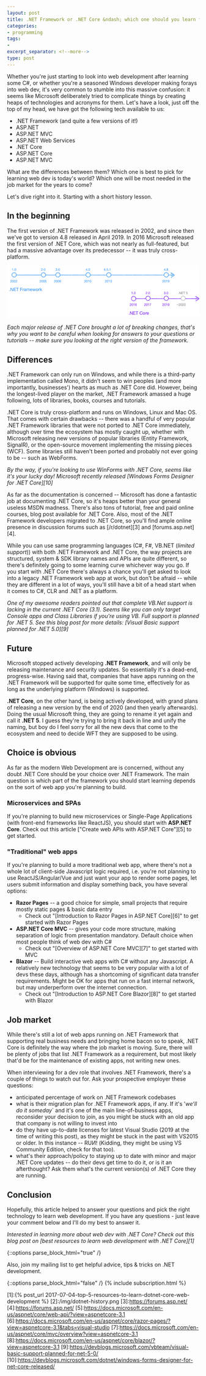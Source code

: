 ```yaml
---
layout: post
title: .NET Framework or .NET Core &ndash; which one should you learn for web development?
categories:
- programming
tags:
-
excerpt_separator: <!--more-->
type: post
---
```

Whether you're just starting to look into web development after learning some C#, or whether you're a
seasoned Windows developer making forays into web dev, it's very common to stumble into this massive
confusion: it seems like Microsoft deliberately tried to complicate things by creating heaps of
technologies and acronyms for them. Let's have a look, just off the top of my head, we have got the
following tech available to us:

<!--more-->

- .NET Framework (and quite a few versions of it!)
- ASP.NET
- ASP.NET MVC
- ASP.NET Web Services
- .NET Core
- ASP.NET Core
- ASP.NET MVC

What are the differences between them? Which one is best to pick for learning web dev is today's
world? Which one will be most needed in the job market for the years to come?

Let's dive right into it. Starting with a short history lesson.

## In the beginning
The first version of .NET Framework was released in 2002, and since then we've got to version 4.8
released in April 2019. In 2016 Microsoft released the first version of .NET Core, which was not
nearly as full-featured, but had a massive advantage over its predecessor -- it was truly
cross-platform.

<img src="/img/dotnet-history.png" class="img-fluid" alt="Timeline of .NET">

_Each major release of .NET Core brought a lot of breaking changes, that's why you want to be
careful when looking for answers to your questions or tutorials -- make sure you looking at the
right version of the framework._

## Differences
.NET Framework can only run on Windows, and while there is a third-party implementation called Mono,
it didn't seem to win peoples (and more importantly, businesses') hearts as much as .NET Core did.
However, being the longest-lived player on the market, .NET Framework amassed a huge following, lots
of libraries, books, courses and tutorials.

.NET Core is truly cross-platform and runs on Windows, Linux and Mac OS. That comes with certain
drawbacks -- there was a handful of very popular .NET Framework libraries that were not ported to
.NET Core immediately, although over time the ecosystem has mostly caught up, whether with
Microsoft releasing new versions of popular libraries (Entity Framework, SignalR), or the
open-source movement implementing the missing pieces (WCF). Some libraries still haven't been
ported and probably not ever going to be -- such as WebForms.

_By the way, if you're looking to use WinForms with .NET Core, seems like it's your lucky day!
Microsoft recently released [Windows Forms Designer for .NET Core][10]_

As far as the documentation is concerned -- Microsoft has done a fantastic job at documenting .NET
Core, so it's heaps better than your general useless MSDN madness. There's also tons of tutorial,
free and paid online courses, blog post available for .NET Core.  Also, most of the .NET Framework
developers migrated to .NET Core, so you'll find ample online presence in discussion forums such as
[/r/dotnet][3] and [forums.asp.net][4].

While you can use same programming languages (C#, F#, VB.NET (_limited support_)) with both .NET
Framework and .NET Core, the way projects are structured, system & SDK library names and APIs are
quite different, so there's definitely going to some learning curve whichever way you go. If you
start with .NET Core there's always a chance you'll get asked to look into a legacy .NET Framework
web app at work, but don't be afraid -- while they are different in a lot of ways, you'll still have
a bit of a head start when it comes to C#, CLR and .NET as a platform.

_One of my awesome readers pointed out that complete VB.Net support is lacking in the current .NET
Core (3.1). Seems like you can only target Console apps and Class Libraries if you're using VB. Full
support is planned for .NET 5. See this blog post for more details: [Visual Basic support planned
for .NET 5.0][9]_

## Future
Microsoft stopped actively developing __.NET Framework__, and will only be releasing maintenance and
security updates. So essentially it's a dead-end, progress-wise. Having said that, companies
that have apps running on the .NET Framework will be supported for quite some time, effectively for
as long as the underlying platform (Windows) is supported.

__.NET Core__, on the other hand, is being actively developed, with grand plans of releasing a new
version by the end of 2020 (and then yearly afterwards). Doing the usual Microsoft thing, they are
going to rename it yet again and call it __.NET 5__. I guess they're trying to bring it back in line
and unify the naming, but boy do I feel sorry for all the new devs that come to the ecosystem and
need to decide WFT they are supposed to be using.

## Choice is obvious
As far as the modern Web Development are is concerned, without any doubt .NET Core should be your
choice over .NET Framework. The main question is which part of the framework you should start
learning depends on the sort of web app you're planning to build.

### Microservices and SPAs
If you're planning to build new microservices or Single-Page Applications (with front-end frameworks
like ReactJS), you should start with __ASP.NET Core__. Check out this article ["Create web APIs with
ASP.NET Core"][5] to get started.

### "Traditional" web apps
If you're planning to build a more traditional web app, where there's not a whole lot of client-side
Javascript logic required, i.e. you're not planning to use ReactJS/Angular/Vue and just want your
app to render some pages, let users submit information and display something back, you have several
options:

- __Razor Pages__ -- a good choice for simple, small projects that require mostly static pages &
  basic data entry
  - Check out "[Introduction to Razor Pages in ASP.NET Core][6]" to get started with Razor Pages
- __ASP.NET Core MVC__ -- gives your code more structure, making separation of logic from
  presentation mandatory. Default choice when most people think of web dev with C#
  - Check out "[Overview of ASP.NET Core MVC][7]" to get started with MVC
- __Blazor__ -- Build interactive web apps with C# without any Javascript. A relatively new technology
  that seems to be very popular with a lot of devs these days, although has a shortcoming of
  significant data transfer requirements. Might be OK for apps that run on a fast internal network,
  but may underperform over the internet connection.
  - Check out "[Introduction to ASP.NET Core Blazor][8]" to get started with Blazor

## Job market
While there's still a lot of web apps running on .NET Framework that supporting real business needs
and bringing home bacon so to speak, .NET Core is definitely the way where the job market is
moving. Sure, there will be plenty of jobs that list .NET Framework as a requirement, but most
likely that'd be for the maintenance of existing apps, not writing new ones.

When interviewing for a dev role that involves .NET Framework, there's a couple of things to watch
out for. Ask your prospective employer these questions:

- anticipated percentage of work on .NET Framework codebases
- what is their migration plan for .NET Framework apps, if any. If it's '_we'll do it someday_` and
  it's one of the main line-of-business apps, reconsider your decision to join, as you might be
  stuck with an old app that company is not willing to invest into
- do they have up-to-date licenses for latest Visual Studio (2019 at the time of writing this post),
  as they might be stuck in the past with VS2015 or older. In this instance -- RUИ! (Kidding, they
  might be using VS Community Edition, check for that too).
- what's their approach/policy to staying up to date with minor and major .NET Core updates -- do
  their devs get time to do it, or is it an afterthought? Ask them what's the current version(s) of
  .NET Core they are running.


## Conclusion
Hopefully, this article helped to answer your questions and pick the right technology to learn web
development. If you have any questions - just leave your comment below and I'll do my best to answer
it.

_Interested in learning more about web dev with .NET Core? Check out this blog post on [best
resources to learn web development with .NET Core][1]_

{::options parse_block_html="true" /}
<div id="ctaCopy">
Also, join my mailing list to get helpful advice, tips & tricks on .NET development.
</div>

{::options parse_block_html="false" /}
{% include subscription.html %}

[1]:{% post_url 2017-07-04-top-5-resources-to-learn-dotnet-core-web-development %}
[2]:/img/dotnet-history.png
[3]:https://forums.asp.net/
[4]:https://forums.asp.net/
[5]:https://docs.microsoft.com/en-us/aspnet/core/web-api/?view=aspnetcore-3.1
[6]:https://docs.microsoft.com/en-us/aspnet/core/razor-pages/?view=aspnetcore-3.1&tabs=visual-studio
[7]:https://docs.microsoft.com/en-us/aspnet/core/mvc/overview?view=aspnetcore-3.1
[8]:https://docs.microsoft.com/en-us/aspnet/core/blazor/?view=aspnetcore-3.1
[9]:https://devblogs.microsoft.com/vbteam/visual-basic-support-planned-for-net-5-0/
[10]:https://devblogs.microsoft.com/dotnet/windows-forms-designer-for-net-core-released/
